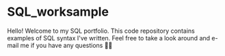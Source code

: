 # SQL_worksample
Hello! Welcome to my SQL portfolio. This code repository contains examples of SQL syntax I've written. Feel free to take a look around and e-mail me if you have any questions 👋🏾
